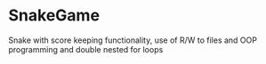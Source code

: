 # SnakeGame
Snake with score keeping functionality, use of R/W to files and OOP programming and double nested for loops
